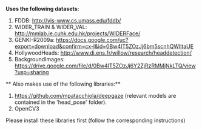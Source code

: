 **Uses the following datasets:**

1. FDDB: http://vis-www.cs.umass.edu/fddb/
2. WIDER_TRAIN & WIDER_VAL: http://mmlab.ie.cuhk.edu.hk/projects/WIDERFace/
3. GENKI-R2009a: https://docs.google.com/uc?export=download&confirm=cx-l&id=0Bw4IT5ZOzJj6bm5scnhQWlltaUE
4. HollywoodHeads: http://www.di.ens.fr/willow/research/headdetection/
5. BackgroundImages: https://drive.google.com/file/d/0Bw4IT5ZOzJj6Y2ZjRzRMMjNkLTQ/view?usp=sharing

** Also makes use of the following libraries:**
1. https://github.com/mpatacchiola/deepgaze (relevant models are contained in the 'head_pose' folder).
2. OpenCV3

Please install these libraries first (follow the corresponding instructions)
